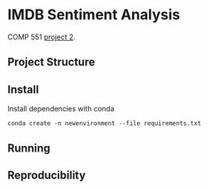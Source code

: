 # IMDB Sentiment Analysis
COMP 551 [project 2](https://cs.mcgill.ca/~wlh/comp551/files/miniproject2_spec.pdf).

## Project Structure

## Install

Install dependencies with conda

`conda create -n newenvironment --file requirements.txt`

## Running

## Reproducibility
